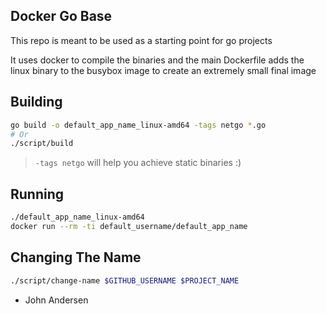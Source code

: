 Docker Go Base
---

This repo is meant to be used as a starting point for go projects

It uses docker to compile the binaries and the main Dockerfile adds the linux
binary to the busybox image to create an extremely small final image

Building
---

```bash
go build -o default_app_name_linux-amd64 -tags netgo *.go
# Or
./script/build
```
> `-tags netgo` will help you achieve static binaries :)

Running
---

```bash
./default_app_name_linux-amd64
docker run --rm -ti default_username/default_app_name
```

Changing The Name
---

```bash
./script/change-name $GITHUB_USERNAME $PROJECT_NAME
```


- John Andersen
